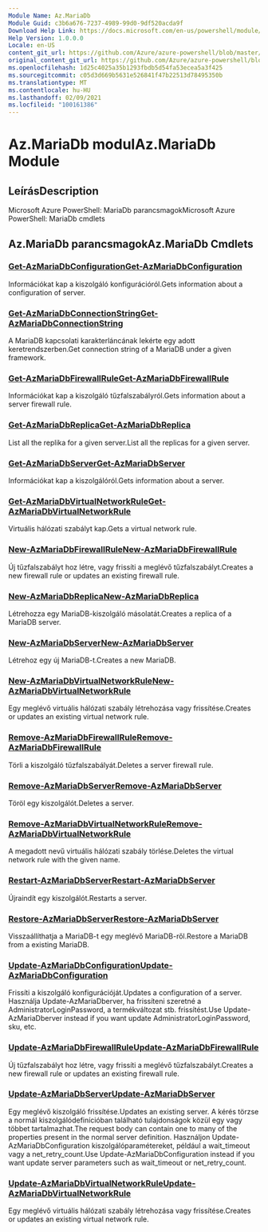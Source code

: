 ```yaml
---
Module Name: Az.MariaDb
Module Guid: c3b6a676-7237-4989-99d0-9df520acda9f
Download Help Link: https://docs.microsoft.com/en-us/powershell/module/az.mariadb
Help Version: 1.0.0.0
Locale: en-US
content_git_url: https://github.com/Azure/azure-powershell/blob/master/src/MariaDb/help/Az.MariaDb.md
original_content_git_url: https://github.com/Azure/azure-powershell/blob/master/src/MariaDb/help/Az.MariaDb.md
ms.openlocfilehash: 1d25c4025a35b1293fbdb5d54fa53ecea5a3f425
ms.sourcegitcommit: c05d3d669b5631e526841f47b22513d78495350b
ms.translationtype: MT
ms.contentlocale: hu-HU
ms.lasthandoff: 02/09/2021
ms.locfileid: "100161386"
---
```

# <span data-ttu-id="10308-101">Az.MariaDb modul</span><span class="sxs-lookup"><span data-stu-id="10308-101">Az.MariaDb Module</span></span>
## <span data-ttu-id="10308-102">Leírás</span><span class="sxs-lookup"><span data-stu-id="10308-102">Description</span></span>
<span data-ttu-id="10308-103">Microsoft Azure PowerShell: MariaDb parancsmagok</span><span class="sxs-lookup"><span data-stu-id="10308-103">Microsoft Azure PowerShell: MariaDb cmdlets</span></span>

## <span data-ttu-id="10308-104">Az.MariaDb parancsmagok</span><span class="sxs-lookup"><span data-stu-id="10308-104">Az.MariaDb Cmdlets</span></span>
### [<span data-ttu-id="10308-105">Get-AzMariaDbConfiguration</span><span class="sxs-lookup"><span data-stu-id="10308-105">Get-AzMariaDbConfiguration</span></span>](Get-AzMariaDbConfiguration.md)
<span data-ttu-id="10308-106">Információkat kap a kiszolgáló konfigurációról.</span><span class="sxs-lookup"><span data-stu-id="10308-106">Gets information about a configuration of server.</span></span>

### [<span data-ttu-id="10308-107">Get-AzMariaDbConnectionString</span><span class="sxs-lookup"><span data-stu-id="10308-107">Get-AzMariaDbConnectionString</span></span>](Get-AzMariaDbConnectionString.md)
<span data-ttu-id="10308-108">A MariaDB kapcsolati karakterláncának lekérte egy adott keretrendszerben.</span><span class="sxs-lookup"><span data-stu-id="10308-108">Get connection string of a MariaDB under a given framework.</span></span>

### [<span data-ttu-id="10308-109">Get-AzMariaDbFirewallRule</span><span class="sxs-lookup"><span data-stu-id="10308-109">Get-AzMariaDbFirewallRule</span></span>](Get-AzMariaDbFirewallRule.md)
<span data-ttu-id="10308-110">Információkat kap a kiszolgáló tűzfalszabályról.</span><span class="sxs-lookup"><span data-stu-id="10308-110">Gets information about a server firewall rule.</span></span>

### [<span data-ttu-id="10308-111">Get-AzMariaDbReplica</span><span class="sxs-lookup"><span data-stu-id="10308-111">Get-AzMariaDbReplica</span></span>](Get-AzMariaDbReplica.md)
<span data-ttu-id="10308-112">List all the replika for a given server.</span><span class="sxs-lookup"><span data-stu-id="10308-112">List all the replicas for a given server.</span></span>

### [<span data-ttu-id="10308-113">Get-AzMariaDbServer</span><span class="sxs-lookup"><span data-stu-id="10308-113">Get-AzMariaDbServer</span></span>](Get-AzMariaDbServer.md)
<span data-ttu-id="10308-114">Információkat kap a kiszolgálóról.</span><span class="sxs-lookup"><span data-stu-id="10308-114">Gets information about a server.</span></span>

### [<span data-ttu-id="10308-115">Get-AzMariaDbVirtualNetworkRule</span><span class="sxs-lookup"><span data-stu-id="10308-115">Get-AzMariaDbVirtualNetworkRule</span></span>](Get-AzMariaDbVirtualNetworkRule.md)
<span data-ttu-id="10308-116">Virtuális hálózati szabályt kap.</span><span class="sxs-lookup"><span data-stu-id="10308-116">Gets a virtual network rule.</span></span>

### [<span data-ttu-id="10308-117">New-AzMariaDbFirewallRule</span><span class="sxs-lookup"><span data-stu-id="10308-117">New-AzMariaDbFirewallRule</span></span>](New-AzMariaDbFirewallRule.md)
<span data-ttu-id="10308-118">Új tűzfalszabályt hoz létre, vagy frissíti a meglévő tűzfalszabályt.</span><span class="sxs-lookup"><span data-stu-id="10308-118">Creates a new firewall rule or updates an existing firewall rule.</span></span>

### [<span data-ttu-id="10308-119">New-AzMariaDbReplica</span><span class="sxs-lookup"><span data-stu-id="10308-119">New-AzMariaDbReplica</span></span>](New-AzMariaDbReplica.md)
<span data-ttu-id="10308-120">Létrehozza egy MariaDB-kiszolgáló másolatát.</span><span class="sxs-lookup"><span data-stu-id="10308-120">Creates a replica of a MariaDB server.</span></span>

### [<span data-ttu-id="10308-121">New-AzMariaDbServer</span><span class="sxs-lookup"><span data-stu-id="10308-121">New-AzMariaDbServer</span></span>](New-AzMariaDbServer.md)
<span data-ttu-id="10308-122">Létrehoz egy új MariaDB-t.</span><span class="sxs-lookup"><span data-stu-id="10308-122">Creates a new MariaDB.</span></span>

### [<span data-ttu-id="10308-123">New-AzMariaDbVirtualNetworkRule</span><span class="sxs-lookup"><span data-stu-id="10308-123">New-AzMariaDbVirtualNetworkRule</span></span>](New-AzMariaDbVirtualNetworkRule.md)
<span data-ttu-id="10308-124">Egy meglévő virtuális hálózati szabály létrehozása vagy frissítése.</span><span class="sxs-lookup"><span data-stu-id="10308-124">Creates or updates an existing virtual network rule.</span></span>

### [<span data-ttu-id="10308-125">Remove-AzMariaDbFirewallRule</span><span class="sxs-lookup"><span data-stu-id="10308-125">Remove-AzMariaDbFirewallRule</span></span>](Remove-AzMariaDbFirewallRule.md)
<span data-ttu-id="10308-126">Törli a kiszolgáló tűzfalszabályát.</span><span class="sxs-lookup"><span data-stu-id="10308-126">Deletes a server firewall rule.</span></span>

### [<span data-ttu-id="10308-127">Remove-AzMariaDbServer</span><span class="sxs-lookup"><span data-stu-id="10308-127">Remove-AzMariaDbServer</span></span>](Remove-AzMariaDbServer.md)
<span data-ttu-id="10308-128">Töröl egy kiszolgálót.</span><span class="sxs-lookup"><span data-stu-id="10308-128">Deletes a server.</span></span>

### [<span data-ttu-id="10308-129">Remove-AzMariaDbVirtualNetworkRule</span><span class="sxs-lookup"><span data-stu-id="10308-129">Remove-AzMariaDbVirtualNetworkRule</span></span>](Remove-AzMariaDbVirtualNetworkRule.md)
<span data-ttu-id="10308-130">A megadott nevű virtuális hálózati szabály törlése.</span><span class="sxs-lookup"><span data-stu-id="10308-130">Deletes the virtual network rule with the given name.</span></span>

### [<span data-ttu-id="10308-131">Restart-AzMariaDbServer</span><span class="sxs-lookup"><span data-stu-id="10308-131">Restart-AzMariaDbServer</span></span>](Restart-AzMariaDbServer.md)
<span data-ttu-id="10308-132">Újraindít egy kiszolgálót.</span><span class="sxs-lookup"><span data-stu-id="10308-132">Restarts a server.</span></span>

### [<span data-ttu-id="10308-133">Restore-AzMariaDbServer</span><span class="sxs-lookup"><span data-stu-id="10308-133">Restore-AzMariaDbServer</span></span>](Restore-AzMariaDbServer.md)
<span data-ttu-id="10308-134">Visszaállíthatja a MariaDB-t egy meglévő MariaDB-ről.</span><span class="sxs-lookup"><span data-stu-id="10308-134">Restore a MariaDB from a existing MariaDB.</span></span>

### [<span data-ttu-id="10308-135">Update-AzMariaDbConfiguration</span><span class="sxs-lookup"><span data-stu-id="10308-135">Update-AzMariaDbConfiguration</span></span>](Update-AzMariaDbConfiguration.md)
<span data-ttu-id="10308-136">Frissíti a kiszolgáló konfigurációját.</span><span class="sxs-lookup"><span data-stu-id="10308-136">Updates a configuration of a server.</span></span>
<span data-ttu-id="10308-137">Használja Update-AzMariaDberver, ha frissíteni szeretné a AdministratorLoginPassword, a termékváltozat stb. frissítést.</span><span class="sxs-lookup"><span data-stu-id="10308-137">Use Update-AzMariaDberver instead if you want update AdministratorLoginPassword, sku, etc.</span></span>

### [<span data-ttu-id="10308-138">Update-AzMariaDbFirewallRule</span><span class="sxs-lookup"><span data-stu-id="10308-138">Update-AzMariaDbFirewallRule</span></span>](Update-AzMariaDbFirewallRule.md)
<span data-ttu-id="10308-139">Új tűzfalszabályt hoz létre, vagy frissíti a meglévő tűzfalszabályt.</span><span class="sxs-lookup"><span data-stu-id="10308-139">Creates a new firewall rule or updates an existing firewall rule.</span></span>

### [<span data-ttu-id="10308-140">Update-AzMariaDbServer</span><span class="sxs-lookup"><span data-stu-id="10308-140">Update-AzMariaDbServer</span></span>](Update-AzMariaDbServer.md)
<span data-ttu-id="10308-141">Egy meglévő kiszolgáló frissítése.</span><span class="sxs-lookup"><span data-stu-id="10308-141">Updates an existing server.</span></span>
<span data-ttu-id="10308-142">A kérés törzse a normál kiszolgálódefinícióban található tulajdonságok közül egy vagy többet tartalmazhat.</span><span class="sxs-lookup"><span data-stu-id="10308-142">The request body can contain one to many of the properties present in the normal server definition.</span></span>
<span data-ttu-id="10308-143">Használjon Update-AzMariaDbConfiguration kiszolgálóparamétereket, például a wait_timeout vagy a net_retry_count.</span><span class="sxs-lookup"><span data-stu-id="10308-143">Use Update-AzMariaDbConfiguration instead if you want update server parameters such as wait_timeout or net_retry_count.</span></span>

### [<span data-ttu-id="10308-144">Update-AzMariaDbVirtualNetworkRule</span><span class="sxs-lookup"><span data-stu-id="10308-144">Update-AzMariaDbVirtualNetworkRule</span></span>](Update-AzMariaDbVirtualNetworkRule.md)
<span data-ttu-id="10308-145">Egy meglévő virtuális hálózati szabály létrehozása vagy frissítése.</span><span class="sxs-lookup"><span data-stu-id="10308-145">Creates or updates an existing virtual network rule.</span></span>

